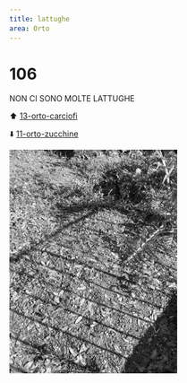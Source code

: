 ```yaml
---
title: lattughe
area: Orto
---
```

# 106
NON CI SONO MOLTE LATTUGHE

⬆️ [13-orto-carciofi](13-orto-carciofi.md)

⬇️ [11-orto-zucchine](11-orto-zucchine.md)

![foto_33](../_assets/preview/foto_33.jpg)